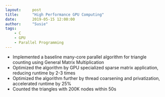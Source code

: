 ```yaml
---
layout:     post
title:      "High Performance GPU Computing"
date:       2019-05-15 12:00:00
author:     "Susie"
tags:
    - C
    - GPU
    - Parallel Programming
---
```



<div>
<!-- <a href="https://github.com/Susieeeeeeeeee/Applied-Parallel-Programming-Project" style="color:lightblue;">Need update</a> -->
<ul>
  <li>Implemented a baseline many-core parallel algorithm for triangle counting using General Matrix Multiplication</li>
  <li>Optimized the algorithm by GPU specialized sparse matrix application, reducing runtime by 2-3 times</li>
  <li>Optimized the algorithm further by thread coarsening and privatization, accelerated runtime by 25%</li>
  <li>Counted the triangles with 200K nodes within 50s</li>
</ul>
</div>
